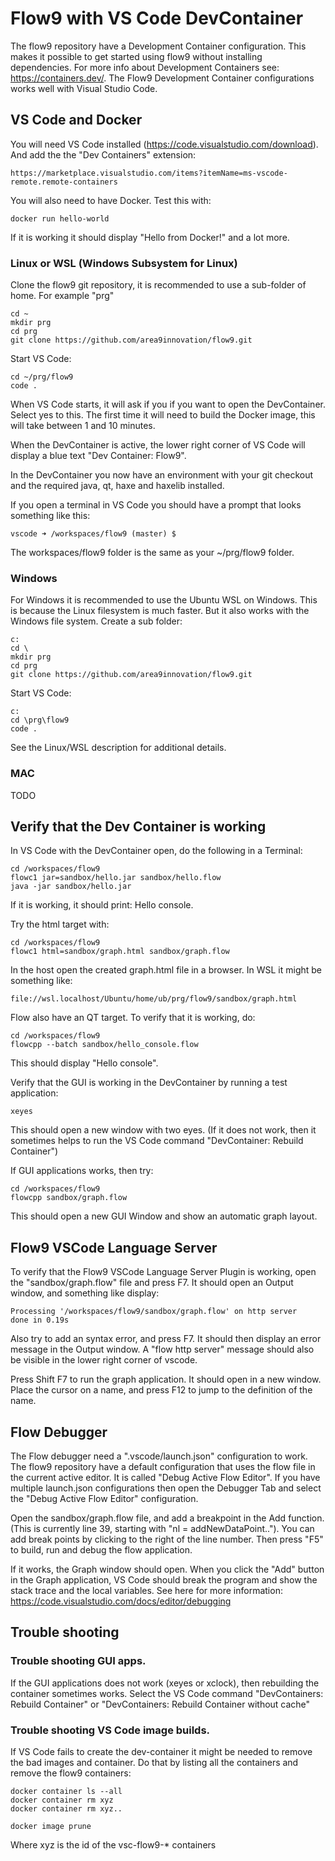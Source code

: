 # Flow9 with VS Code DevContainer

The flow9 repository have a Development Container configuration. This makes it possible to get started using flow9 without installing dependencies. For more info about Development Containers see: https://containers.dev/. The Flow9 Development Container configurations works well with Visual Studio Code. 

## VS Code and Docker

You will need VS Code installed (https://code.visualstudio.com/download). And add the the "Dev Containers" extension: 

	https://marketplace.visualstudio.com/items?itemName=ms-vscode-remote.remote-containers

You will also need to have Docker. Test this with: 

	docker run hello-world

If it is working it should display "Hello from Docker!" and a lot more.

### Linux or WSL (Windows Subsystem for Linux)

Clone the flow9 git repository, it is recommended to use a sub-folder of home. For example "prg"

	cd ~
	mkdir prg
	cd prg
	git clone https://github.com/area9innovation/flow9.git

Start VS Code: 

	cd ~/prg/flow9
	code .

When VS Code starts, it will ask if you if you want to open the DevContainer. Select yes to this. The first time it will need to build the Docker image, this will take between 1 and 10 minutes.

When the DevContainer is active, the lower right corner of VS Code will display a blue text "Dev Container: Flow9". 

In the DevContainer you now have an environment with your git checkout and the required java, qt, haxe and haxelib installed. 

If you open a terminal in VS Code you should have a prompt that looks something like this: 

	vscode ➜ /workspaces/flow9 (master) $ 

The workspaces/flow9 folder is the same as your ~/prg/flow9 folder. 

### Windows

For Windows it is recommended to use the Ubuntu WSL on Windows. This is because the Linux filesystem is much faster. But it also works with the Windows file system. Create a sub folder: 

	c:
	cd \
	mkdir prg
	cd prg
	git clone https://github.com/area9innovation/flow9.git

Start VS Code: 

	c:
	cd \prg\flow9
	code .

See the Linux/WSL description for additional details. 

### MAC

TODO

## Verify that the Dev Container is working

In VS Code with the DevContainer open, do the following in a Terminal: 

	cd /workspaces/flow9
	flowc1 jar=sandbox/hello.jar sandbox/hello.flow
	java -jar sandbox/hello.jar

If it is working, it should print: Hello console.

Try the html target with:

	cd /workspaces/flow9
	flowc1 html=sandbox/graph.html sandbox/graph.flow

In the host open the created graph.html file in a browser. In WSL it might be something like: 

	file://wsl.localhost/Ubuntu/home/ub/prg/flow9/sandbox/graph.html

Flow also have an QT target. To verify that it is working, do:

	cd /workspaces/flow9
	flowcpp --batch sandbox/hello_console.flow

This should display "Hello console".

Verify that the GUI is working in the DevContainer by running a test application:

	xeyes

This should open a new window with two eyes. (If it does not work, then it sometimes helps to run the VS Code command "DevContainer: Rebuild Container")

If GUI applications works, then try:

	cd /workspaces/flow9
	flowcpp sandbox/graph.flow

This should open a new GUI Window and show an automatic graph layout.
## Flow9 VSCode Language Server

To verify that the Flow9 VSCode Language Server Plugin is working, open the "sandbox/graph.flow" file and press F7. It should open an Output window, and something like display: 

	Processing '/workspaces/flow9/sandbox/graph.flow' on http server
	done in 0.19s

Also try to add an syntax error, and press F7. It should then display an error message in the Output window. A "flow http server" message should also be visible in the lower right corner of vscode. 

Press Shift F7 to run the graph application. It should open in a new window. 
Place the cursor on a name, and press F12 to jump to the definition of the name. 

## Flow Debugger

The Flow debugger need a ".vscode/launch.json" configuration to work. The flow9 repository have a default configuration that uses the flow file in the current active editor. It is called "Debug Active Flow Editor". If you have multiple launch.json configurations then open the Debugger Tab and select the "Debug Active Flow Editor" configuration.

Open the sandbox/graph.flow file, and add a breakpoint in the Add function. (This is currently line 39, starting with "nl = addNewDataPoint.."). You can add break points by clicking to the right of the line number. Then press "F5" to build, run and debug the flow application. 

If it works, the Graph window should open. When you click the "Add" button in the Graph application, VS Code should break the program and show the stack trace and the local variables. See here for more information: https://code.visualstudio.com/docs/editor/debugging

## Trouble shooting

### Trouble shooting GUI apps. 

If the GUI applications does not work (xeyes or xclock), then rebuilding the container sometimes works. Select the VS Code command "DevContainers: Rebuild Container" or "DevContainers: Rebuild Container without cache"

### Trouble shooting VS Code image builds. 

If VS Code fails to create the dev-container it might be needed to remove the bad images and container. Do that by listing all the containers and remove the flow9 containers:  

	docker container ls --all
	docker container rm xyz
	docker container rm xyz..

	docker image prune

Where xyz is the id of the vsc-flow9-* containers

